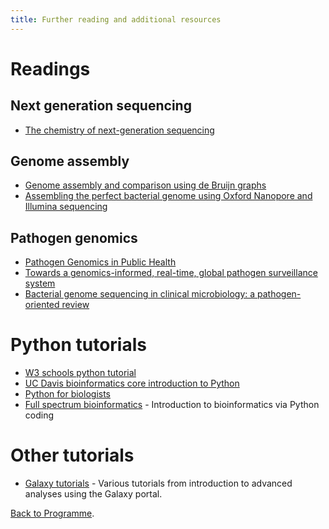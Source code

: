 ```yaml
---
title: Further reading and additional resources
---
```


# Readings 

## Next generation sequencing
* [The chemistry of next-generation sequencing](https://www.nature.com/articles/s41587-023-01986-3)

## Genome assembly
* [Genome assembly and comparison using de Bruijn graphs](https://www.ebi.ac.uk/sites/ebi.ac.uk/files/shared/documents/phdtheses/daniel_zerbino.pdf)
* [Assembling the perfect bacterial genome using Oxford Nanopore and Illumina sequencing](https://www.ncbi.nlm.nih.gov/pmc/articles/PMC9980784/)

## Pathogen genomics
* [Pathogen Genomics in Public Health](https://www.nejm.org/doi/full/10.1056/nejmsr1813907)
* [Towards a genomics-informed, real-time, global pathogen surveillance system](https://www.nature.com/articles/nrg.2017.88)
* [Bacterial genome sequencing in clinical microbiology: a pathogen-oriented review](https://link.springer.com/article/10.1007/s10096-017-3024-6)

# Python tutorials
* [W3 schools python tutorial](https://www.w3schools.com/python/default.asp)
* [UC Davis bioinformatics core introduction to Python](https://ucdavis-bioinformatics-training.github.io/2022-Feb-Introduction-To-Python-For-Bioinformatics/python/python1)
* [Python for biologists](https://www.pythonforbiologists.org/)
* [Full spectrum bioinformatics](https://github.com/zaneveld/full_spectrum_bioinformatics) - Introduction to bioinformatics via Python coding

# Other tutorials 
* [Galaxy tutorials](https://training.galaxyproject.org/) - Various tutorials from introduction to advanced analyses using the Galaxy portal.



[Back to Programme]({{site.baseurl}}/modules/sequence-analysis/programme/).